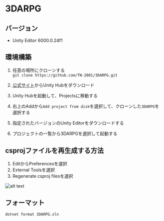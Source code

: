# 3DARPG

## バージョン

- Unity Editor 6000.0.24f1


## 環境構築
1. 任意の場所にクローンする  
```git clone https://github.com/TN-2001/3DARPG.git```

1. [公式サイト](https://unity.com/ja/download)からUnity Hubをダウンロード

1. Unity Hubを起動して、Projectsに移動する

1. 右上のAddから`Add project from disk`を選択して、クローンした`3DARPG`を選択する

1. 指定されたバージョンのUnity Editorをダウンロードする

1. プロジェクトの一覧から3DARPGを選択して起動する

## csprojファイルを再生成する方法
1. EditからPreferencesを選択
1. External Toolsを選択
1. Regenerate csproj filesを選択

![alt text](./image/regenerate_csproj.png)

## フォーマット
```
dotnet format 3DARPG.sln
```